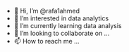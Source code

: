 - 👋 Hi, I’m @rafa1ahmed
- 👀 I’m interested in data analytics
- 🌱 I’m currently learning data analysis
- 💞️ I’m looking to collaborate on ...
- 📫 How to reach me ...

<!---
rafa1ahmed/rafa1ahmed is a ✨ special ✨ repository because its `README.md` (this file) appears on your GitHub profile.
You can click the Preview link to take a look at your changes.
--->
